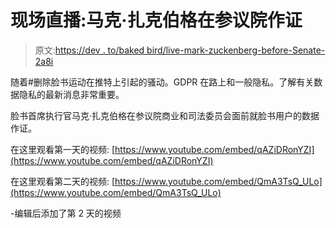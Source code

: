 # 现场直播:马克·扎克伯格在参议院作证

> 原文:[https://dev . to/baked bird/live-mark-zuckenberg-before-Senate-2a8i](https://dev.to/bakedbird/live-mark-zuckenberg-testifies-before-senate-2a8i)

随着#删除脸书运动在推特上引起的骚动。GDPR 在路上和一般隐私。了解有关数据隐私的最新消息非常重要。

脸书首席执行官马克·扎克伯格在参议院商业和司法委员会面前就脸书用户的数据作证。

在这里观看第一天的视频:
[https://www.youtube.com/embed/qAZiDRonYZI](https://www.youtube.com/embed/qAZiDRonYZI)

在这里观看第二天的视频:
[https://www.youtube.com/embed/QmA3TsQ_ULo](https://www.youtube.com/embed/QmA3TsQ_ULo)

-编辑后添加了第 2 天的视频
